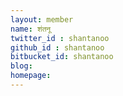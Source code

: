 ```yaml
---
layout: member
name: शंतनू
twitter_id : shantanoo
github_id : shantanoo
bitbucket_id: shantanoo
blog:
homepage:
---
```

